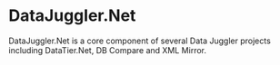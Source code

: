 # DataJuggler.Net
DataJuggler.Net is a core component of several Data Juggler projects including DataTier.Net, DB Compare and XML Mirror.
